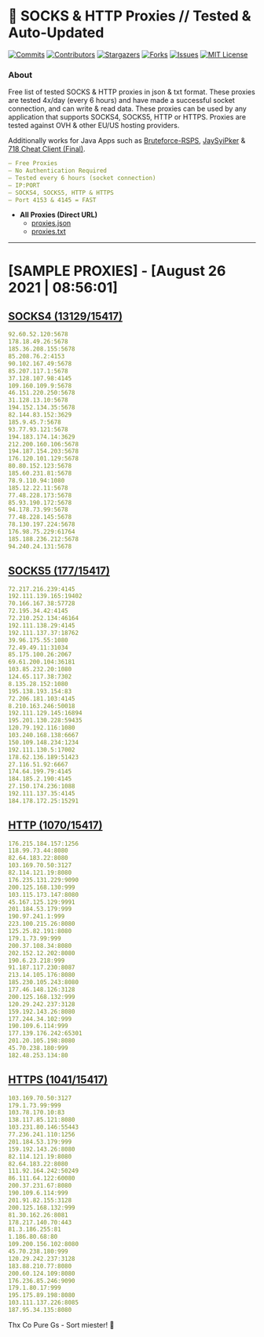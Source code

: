 <!-- MARKDOWN LINKS & IMAGES -->
<!-- https://www.markdownguide.org/basic-syntax/#reference-style-links -->
[contributors-shield]: https://img.shields.io/github/contributors/KaiBurton/free-proxies-autoupdated?style=for-the-badge
[contributors-url]: https://github.com/KaiBurton/free-proxies-autoupdated/graphs/contributors
[forks-shield]: https://img.shields.io/github/forks/KaiBurton/free-proxies-autoupdated?style=for-the-badge
[forks-url]: https://github.com/KaiBurton/free-proxies-autoupdated/network/members
[stars-shield]: https://img.shields.io/github/stars/KaiBurton/free-proxies-autoupdated?style=for-the-badge
[stars-url]: https://github.com/KaiBurton/free-proxies-autoupdated/stargazers
[issues-shield]: https://img.shields.io/github/issues/KaiBurton/free-proxies-autoupdated?style=for-the-badge
[issues-url]: https://github.com/KaiBurton/free-proxies-autoupdated/issues
[license-shield]: https://img.shields.io/github/license/KaiBurton/free-proxies-autoupdated?style=for-the-badge
[license-url]: https://github.com/KaiBurton/free-proxies-autoupdated/blob/main/LICENSE
[commit-shield]: https://img.shields.io/github/last-commit/KaiBurton/free-proxies-autoupdated?style=for-the-badge
[commit-url]: https://github.com/KaiBurton/free-proxies-autoupdated/commits/main

# 🎁 SOCKS & HTTP Proxies // Tested & Auto-Updated

[![Commits][commit-shield]][commit-url]
[![Contributors][contributors-shield]][contributors-url]
[![Stargazers][stars-shield]][stars-url]
[![Forks][forks-shield]][forks-url]
[![Issues][issues-shield]][issues-url]
[![MIT License][license-shield]][license-url]

### About
Free list of tested SOCKS & HTTP proxies in json & txt format. These proxies are tested 4x/day (every 6 hours) and have made a successful socket connection, and can write & read data. These proxies can be used by any application that supports SOCKS4, SOCKS5, HTTP or HTTPS. Proxies are tested against OVH & other EU/US hosting providers.

Additionally works for Java Apps such as [Bruteforce-RSPS](https://github.com/KaiBurton/Bruteforce-RSPS), [JaySyiPker](https://github.com/JayArrowz/JaySyiPker) & [718 Cheat Client (Final)](https://github.com/KaiBurton/718-Cheat-Client-Final). 

```yaml
— Free Proxies
— No Authentication Required
— Tested every 6 hours (socket connection)
— IP:PORT
— SOCKS4, SOCKS5, HTTP & HTTPS
— Port 4153 & 4145 = FAST
```

- **All Proxies (Direct URL)**
  - [proxies.json](https://raw.githubusercontent.com/KaiBurton/free-proxies-autoupdated/main/proxies.json)
  - [proxies.txt](https://raw.githubusercontent.com/KaiBurton/free-proxies-autoupdated/main/proxies.txt)

---

# [SAMPLE PROXIES] - [August 26 2021 | 08:56:01]

## [SOCKS4 (13129/15417)](https://raw.githubusercontent.com/KaiBurton/free-proxies-autoupdated/main/proxies-socks4.txt)
```yaml
92.60.52.120:5678
178.18.49.26:5678
185.36.208.155:5678
85.208.76.2:4153
90.102.167.49:5678
85.207.117.1:5678
37.128.107.98:4145
109.160.109.9:5678
46.151.220.250:5678
31.128.13.10:5678
194.152.134.35:5678
82.144.83.152:3629
185.9.45.7:5678
93.77.93.121:5678
194.183.174.14:3629
212.200.160.106:5678
194.187.154.203:5678
176.120.101.129:5678
80.80.152.123:5678
185.60.231.81:5678
78.9.110.94:1080
185.12.22.11:5678
77.48.228.173:5678
85.93.190.172:5678
94.178.73.99:5678
77.48.228.145:5678
78.130.197.224:5678
176.98.75.229:61764
185.188.236.212:5678
94.240.24.131:5678
```

## [SOCKS5 (177/15417)](https://raw.githubusercontent.com/KaiBurton/free-proxies-autoupdated/main/proxies-socks5.txt)
```yaml
72.217.216.239:4145
192.111.139.165:19402
70.166.167.38:57728
72.195.34.42:4145
72.210.252.134:46164
192.111.138.29:4145
192.111.137.37:18762
39.96.175.55:1080
72.49.49.11:31034
85.175.100.26:2067
69.61.200.104:36181
103.85.232.20:1080
124.65.117.38:7302
8.135.28.152:1080
195.138.193.154:83
72.206.181.103:4145
8.210.163.246:50018
192.111.129.145:16894
195.201.130.228:59435
120.79.192.116:1080
103.240.168.138:6667
150.109.148.234:1234
192.111.130.5:17002
178.62.136.189:51423
27.116.51.92:6667
174.64.199.79:4145
184.185.2.190:4145
27.150.174.236:1088
192.111.137.35:4145
184.178.172.25:15291
```

## [HTTP (1070/15417)](https://raw.githubusercontent.com/KaiBurton/free-proxies-autoupdated/main/proxies-http.txt)
```yaml
176.215.184.157:1256
118.99.73.44:8080
82.64.183.22:8080
103.169.70.50:3127
82.114.121.19:8080
176.235.131.229:9090
200.125.168.130:999
103.115.173.147:8080
45.167.125.129:9991
201.184.53.179:999
190.97.241.1:999
223.100.215.26:8080
125.25.82.191:8080
179.1.73.99:999
200.37.108.34:8080
202.152.12.202:8080
190.6.23.218:999
91.187.117.230:8087
213.14.105.176:8080
185.230.105.243:8080
177.46.148.126:3128
200.125.168.132:999
120.29.242.237:3128
159.192.143.26:8080
177.244.34.102:999
190.109.6.114:999
177.139.176.242:65301
201.20.105.198:8080
45.70.238.180:999
182.48.253.134:80
```

## [HTTPS (1041/15417)](https://raw.githubusercontent.com/KaiBurton/free-proxies-autoupdated/main/proxies-https.txt)
```yaml
103.169.70.50:3127
179.1.73.99:999
103.78.170.10:83
138.117.85.121:8080
103.231.80.146:55443
77.236.241.110:1256
201.184.53.179:999
159.192.143.26:8080
82.114.121.19:8080
82.64.183.22:8080
111.92.164.242:50249
86.111.64.122:60080
200.37.231.67:8080
190.109.6.114:999
201.91.82.155:3128
200.125.168.132:999
81.30.162.26:8081
178.217.140.70:443
81.3.186.255:81
1.186.80.68:80
109.200.156.102:8080
45.70.238.180:999
120.29.242.237:3128
183.88.210.77:8080
200.60.124.109:8080
176.236.85.246:9090
179.1.80.17:999
195.175.89.198:8080
103.111.137.226:8085
187.95.34.135:8080
```



Thx Co Pure Gs - Sort miester! 💟